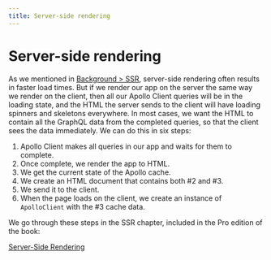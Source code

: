 ```yaml
---
title: Server-side rendering
---
```


# Server-side rendering

As we mentioned in [Background > SSR](../../background/ssr.md), server-side rendering often results in faster load times. But if we render our app on the server the same way we render on the client, then all our Apollo Client queries will be in the loading state, and the HTML the server sends to the client will have loading spinners and skeletons everywhere. In most cases, we want the HTML to contain all the GraphQL data from the completed queries, so that the client sees the data immediately. We can do this in six steps:

1. Apollo Client makes all queries in our app and waits for them to complete.
2. Once complete, we render the app to HTML.
3. We get the current state of the Apollo cache.
4. We create an HTML document that contains both #2 and #3.
5. We send it to the client.
6. When the page loads on the client, we create an instance of `ApolloClient` with the #3 cache data.

We go through these steps in the SSR chapter, included in the Pro edition of the book:

[Server-Side Rendering](../../ssr/index.md)